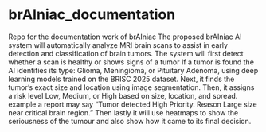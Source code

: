 # brAIniac_documentation
Repo for the documentation work of brAIniac
The proposed brAIniac AI system will automatically analyze MRI brain scans to assist in early detection and classification of brain tumors. 
The system will first detect whether a scan is healthy or shows signs of a tumor 
If a tumor is found the AI identifies its type: Glioma, Meningioma, or Pituitary Adenoma, using deep learning models trained on the BRISC 2025 dataset. 
Next, it finds the tumor’s exact size and location using image segmentation. 
Then, it assigns a risk level Low, Medium, or High based on size, location, and spread. example a report may say “Tumor detected High Priority.
Reason Large size near critical brain region.”
Then lastly it will use heatmaps to show the seriousness of the tumour and also show how it came to its final decision.
